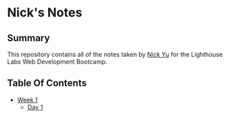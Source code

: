 # Nick's Notes
## Summary

This repository contains all of the notes taken by [Nick Yu](https://github.com/yynickel/lighthouse-web-notes) for the Lighthouse Labs Web Development Bootcamp.
## Table Of Contents

* [Week 1](/Week_1)
  * [Day 1](/Week_1/Day_1)
